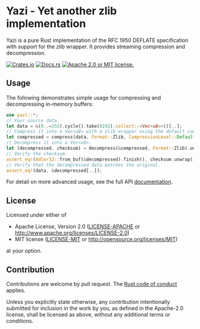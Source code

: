 # Yazi - Yet another zlib implementation

Yazi is a pure Rust implementation of the RFC 1950 DEFLATE specification with support for
the zlib wrapper. It provides streaming compression and decompression.

[![Crates.io][crates-badge]][crates-url]
[![Docs.rs][docs-badge]][docs-url]
[![Apache 2.0 or MIT license.][license-badge]][license-url]

[crates-badge]: https://img.shields.io/crates/v/yazi.svg
[crates-url]: https://crates.io/crates/yazi
[docs-badge]: https://docs.rs/yazi/badge.svg
[docs-url]: https://docs.rs/yazi
[license-badge]: https://img.shields.io/badge/license-Apache--2.0_OR_MIT-blue.svg
[license-url]: #license

## Usage

The following demonstrates simple usage for compressing and decompressing in-memory buffers:

```rust
use yazi::*;
// Your source data.
let data = &(0..=255).cycle().take(8192).collect::<Vec<u8>>()[..];
// Compress it into a Vec<u8> with a zlib wrapper using the default compression level.
let compressed = compress(data, Format::Zlib, CompressionLevel::Default).unwrap();
// Decompress it into a Vec<u8>.
let (decompressed, checksum) = decompress(&compressed, Format::Zlib).unwrap();
// Verify the checksum.
assert_eq!(Adler32::from_buf(&decompressed).finish(), checksum.unwrap());
// Verify that the decompressed data matches the original.
assert_eq!(data, &decompressed[..]);
```

For detail on more advanced usage, see the full API [documentation](https://docs.rs/yazi).

## License

Licensed under either of

- Apache License, Version 2.0
   ([LICENSE-APACHE](LICENSE-APACHE) or <http://www.apache.org/licenses/LICENSE-2.0>)
- MIT license
   ([LICENSE-MIT](LICENSE-MIT) or <http://opensource.org/licenses/MIT>)

at your option.

## Contribution

Contributions are welcome by pull request. The [Rust code of conduct] applies.

Unless you explicitly state otherwise, any contribution intentionally submitted
for inclusion in the work by you, as defined in the Apache-2.0 license, shall be
licensed as above, without any additional terms or conditions.

[Rust Code of Conduct]: https://www.rust-lang.org/policies/code-of-conduct
